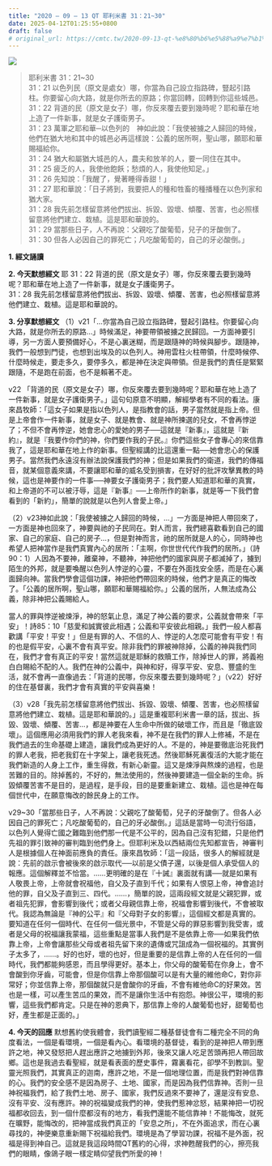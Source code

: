 ```yaml
---
title: "2020 – 09 – 13 QT 耶利米書 31：21~30"
date: 2025-04-12T01:25:55+0800
draft: false
# original_url: https://cmtc.tw/2020-09-13-qt-%e8%80%b6%e5%88%a9%e7%b1%b3%e6%9b%b8-31%ef%bc%9a2130
---
```


![](/images/qt.jpg)
> 耶利米書 31：21\~30  
> 31：21 以色列民（原文是處女）哪，你當為自己設立指路碑，豎起引路柱。你要留心向大路，就是你所去的原路；你當回轉，回轉到你這些城邑。  
> 31：22 背道的民（原文是女子）哪，你反來覆去要到幾時呢？耶和華在地上造了一件新事，就是女子護衛男子。  
> 31：23 萬軍之耶和華─以色列的　神如此說：「我使被擄之人歸回的時候，他們在猶大地和其中的城邑必再這樣說：公義的居所啊，聖山哪，願耶和華賜福給你。  
> 31：24 猶大和屬猶大城邑的人，農夫和放羊的人，要一同住在其中。  
> 31：25 疲乏的人，我使他飽飫；愁煩的人，我使他知足。」  
> 31：26 先知說：「我醒了，覺著睡得香甜！」  
> 31：27 耶和華說：「日子將到，我要把人的種和牲畜的種播種在以色列家和猶大家。  
> 31：28 我先前怎樣留意將他們拔出、拆毀、毀壞、傾覆、苦害，也必照樣留意將他們建立、栽植。這是耶和華說的。  
> 31：29 當那些日子，人不再說：父親吃了酸葡萄，兒子的牙酸倒了。  
> 31：30 但各人必因自己的罪死亡；凡吃酸葡萄的，自己的牙必酸倒。」

**1. 經文誦讀**

**2.  今天默想經文**
耶 31：22 背道的民（原文是女子）哪，你反來覆去要到幾時呢？耶和華在地上造了一件新事，就是女子護衛男子。  
31：28 我先前怎樣留意將他們拔出、拆毀、毀壞、傾覆、苦害，也必照樣留意將他們建立、栽植。這是耶和華說的。

**3. 分享默想經文**
（1）v21「…你當為自己設立指路碑，豎起引路柱。你要留心向大路，就是你所去的原路…」時候滿足，神要帶領被擄之民歸回。一方面神要引導，另一方面人要預備好心，不是心裏迷糊，而是跟隨神的時候與腳步。跟隨神，我們一般想到門徒，也想到出埃及的以色列人。神用雲柱火柱帶領，什麼時候停、什麼時候走，要走多久，要停多久，都是神在決定與帶領。但是我們的責任是緊緊跟隨，不是跑在前面，也不是賴著不走。

v22 「背道的民（原文是女子）哪，你反來覆去要到幾時呢？耶和華在地上造了一件新事，就是女子護衛男子。」這句句原意不明顯，解經學者有不同的看法。康來昌牧師：「這女子如果是指以色列人，是指教會的話，男子當然就是指上帝。但是上帝會作一件新事，就是女子、就是教會、就是神所揀選的兒女，不會再悖逆了；不但不會再悖逆，她會忠心的愛她的男子──這就是『新事』，這就是『新約』，就是『我要作你們的神，你們要作我的子民。』你們這些女子會專心的來信靠我了，這是耶和華在地上作的新事。但聖經講的比這還重一點──她會忠心的保護男子。當然我們永遠沒有辦法說保護我們的神；但是如果我們的衛道，我們的傳福音，就某個意義來講，不要讓耶和華的威名受到損害，在好好的批評攻擊異教的時候，這也是神要作的一件事──神要女子護衛男子；我們要人知道耶和華的真實，和上帝道的不可以被汙辱，這是『新事』──上帝所作的新事，就是等一下我們會看到的「新約」，簡單的說就是以色列人會愛上帝。」

（2）v23神如此說：「我使被擄之人歸回的時候，…」一方面是神把人帶回來了，一方面是神也回來了，神要與祂的子民同在。對人而言，我們總喜歡看到自己的國家、自己的家庭、自己的房子…，但是對神而言，祂的居所就是人的心，同時神也希望人把神當作是我們真實內心的居所：「主啊，你世世代代作我們的居所。」（詩90：1）人因為不要神，離棄神，不聽神，神把他們的國家與房子都滅掉了，擄到陌生的外邦，就是要喚醒以色列人悖逆的心靈，不要在外面找安全感，而是在心裏面歸向神。當我們學會這個功課，神把他們帶回來的時候，他們才是真正的悔改了。「公義的居所啊，聖山哪，願耶和華賜福給你。」公義的居所，人無法成為公義，除非神把公義賜給人。

當人的罪與悖逆被煉淨，神的怒氣止息，滿足了神公義的要求，公義就會帶來「平安」！詩85：10「慈愛和誠實彼此相遇；公義和平安彼此相親。」我們一般人都喜歡講「平安！平安！」但是有罪的人、不信的人、悖逆的人怎麼可能會有平安！有的也是假平安，心裏不會有真平安。除非我們的罪被神除掉，公義的神與我們同在，我們才會有真正的平安！當然這就是耶穌的救贖工作，除掉世人的罪，將義袍白白賜給不配的人。我們在神的公義中，與神和好，得享平安、安息、豐盛的生活，就不會再一直像過去：「背道的民哪，你反來覆去要到幾時呢？」（v22）好好的住在基督裏，我們才會有真實的平安與喜樂！

（3）v28「我先前怎樣留意將他們拔出、拆毀、毀壞、傾覆、苦害，也必照樣留意將他們建立、栽植。這是耶和華說的。」這是重複耶利米書一章的話，拔出、拆毀、毀壞、傾覆、苦害…，都是神要在人生命中所做的破壞工作，而且是「徹底毀壞」。這個應用必須用我們的罪人老我來看，神不是在我們的罪人上修補，不是在我們過去的生命基礎上建造，讓我們成為更好的人。不是的，神是要徹底治死我們的罪人老我，把老我釘在十字架上，讓老我死透。然後耶穌死裏復活的大能才能在我們新造的人身上工作，重生得救，有新心新靈。這又是煉淨與熬煉的過程，也是苦難的目的。除掉舊的，不好的，無法使用的，然後神要建造一個全新的生命。拆毀傾覆苦害不是目的，是過程，是手段，目的是要重新建立、栽植。這也是神在每個世代中，在願意悔改的餘民身上的工作。

v29\~30「當那些日子，人不再說：父親吃了酸葡萄，兒子的牙酸倒了。但各人必因自己的罪死亡；凡吃酸葡萄的，自己的牙必酸倒。」這話是當時一句流行俗語，以色列人覺得亡國之難臨到他們那一代是不公平的，因為自己沒有犯錯，只是他們先祖的罪引致神的審判臨到他們身上。但耶利米及以西結兩位先知都宣告，神審判人是根據個人在神面前應負的責任。康來昌牧師：「這一段話，很多人的解經就是說：先前的啟示會被後來的啟示取代──以前是父債子還，以後是個人承受個人的報應。這個解釋並不恰當。……更明確的是在『十誡』裏面就有講──就是如果有人敬畏上帝，上帝就會祝福他，自父及子直到千代；如果有人恨惡上帝，神會追討他的罪，自父及子直到三、四代。……，簡單的說，這兩段經文就是父親犯罪，或者祖先犯罪，會影響到後代；或者父母親信靠上帝，祝福會影響到後代，不會被取代。我認為無論是『神的公平』和『父母對子女的影響』，這個經文都是真實的。要知道在任何一個時代、在任何一個光景中，不管是父母的罪惡影響到我受害，或者是父母的祝福讓我蒙福，這些重點是當事人我們是不是依靠上帝──如果我們依靠上帝，上帝會讓那些父母或者祖先留下來的遺傳或咒詛成為一個祝福的。其實例子太多了，……。好的也好，壞的也好，但是重要的是信靠上帝的人在任何的一個時代，我們都能夠感恩，而且學得更好。基本上，你父母的酸葡萄在你身上，會不會酸到你牙齒，可能會，但是你信靠上帝那個酸可以是有大量的維他命C，對你非常好；你並信靠上帝，那個酸就只是會酸你的牙齒，不會有維他命C的好果效。苦也是一樣，可以產生苦瓜的果效，而不是讓你生活中有抱怨。神很公平，環境的影響，這些我們都肯定。只是在神的恩典下，那信靠上帝的人酸葡萄也好，甜葡萄也好，產生都是正面的。」

**4. 今天的回應**
默想舊約使我體會，我們讀聖經二種基督徒會有二種完全不同的角度看法，一個是看環境，一個是看內心。看環境的基督徒，看到的是神把人帶到應許之地，神又發怒把人趕出應許之地擄到外邦，後來又讓人吃足苦頭再把人帶回故鄉。這也是我過去看聖經，就是看表面的歷史事件，霧裏看花，卻學不到教訓。聖靈光照我們，其實真正的迦南，應許之地，不是一個地理位置，而是我們對神信靠的心。我們的安全感不是因為房子、土地、國家，而是因為我們信靠神。否則一旦神祝福我們，給了我們土地、房子、國家，我們反過來不要神了，還是沒有安息、沒有平安、沒有應許。神的祝福變成我們的神，使我們惹神忿怒，結果神把一切祝福都收回去，到一個什麼都沒有的地方，看我們還能不能信靠神！不能悔改，就死在曠野，能悔改的，把神當成我們真正的「安息之所」，不在外面追求，而在心裏尋找的，神便樂意重新賜下祝福給我們。環境是為了學習功課，祝福不是外面，祝福是得到神自己。這就是我這段時間QT舊約的心得，求神甦醒我們的心，擦亮我們的眼睛，像鴿子眼一樣定睛仰望我們所愛的神！

